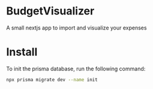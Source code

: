 # BudgetVisualizer

A small nextjs app to import and visualize your expenses

# Install

To init the prisma database, run the following command:

```bash
npx prisma migrate dev --name init
```
